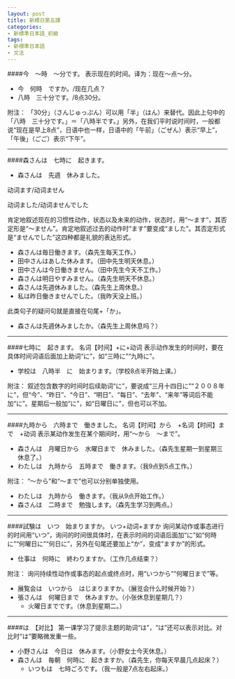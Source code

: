 ```yaml
---
layout: post
title: 新標日第五課
categories:
- 新標準日本語_初級
tags:
- 新標準日本語
- 文法
---
```


####今　～時　～分です。
表示现在的时间。译为：现在～点～分。

* 今　何時　ですか。/现在几点？
* 八時　三十分です。/8点30分。

附注：
「30分」（さんじゅっぷん）可以用「半」（はん）来替代。因此上句中的「八時　三十分です。」＝「八時半です。」另外，在我们平时说时间时，一般都说“现在是早上8点”，日语中也一样，日语中的「午前」（ごぜん）表示“早上”，「午後」（ごご）表示“下午”。

---
####森さんは　七時に　起きます。

* 森さんは　先週　休みました。

动词ます/动词ません

动词ました/动词ませんでした

肯定地叙述现在的习惯性动作，状态以及未来的动作，状态时，用“～ます”，其否定形是“～ません”。肯定地叙述过去的动作时“ます”要变成“ました”。其否定形式是“ませんでした”这四种都是礼貌的表达形式。

* 森さんは毎日働きます。（森先生每天工作。）
* 田中さんはあした休みます。（田中先生明天休息。）
* 田中さんは今日働きません。（田中先生今天不工作。）
* 森さんは明日やすみません。（森先生明天不休息。）
* 森さんは先週休みました。（森先生上周休息。）
* 私は昨日働きませんでした。（我昨天没上班。）

此类句子的疑问句就是直接在句尾+「か」。

* 森さんは先週休みましたか。（森先生上周休息吗？）

---
####七時に　起きます。
名词【时间】+に+动词
表示动作发生的时间时，要在具体时间词语后面加上助词“に”，如“三時に”“九時に”。

* 学校は　八時半　に　始まります。（学校8点半开始上课。）

附注：
叙述包含数字的时间时后续助词“に”，要说成“三月十四日に”“２００８年に”，但“今”、“昨日”、“今日”、“明日”、“每日”、“去年”、“来年”等词后不能加“に”。星期后一般加“に”，如“日曜日に”，但也可以不加。

---
####九時から　六時まで　働きました。
名词【时间】から　+名词【时间】まで　+动词
表示某动作发生在某个期间时，用“～から　～まで”。

* 森さんは　月曜日から　水曜日まで　休みました。（森先生星期一到星期三休息了。）
* わたしは　九時から　五時まで　働きます。（我9点到5点工作。）

附注：
“～から”和“～まで”也可以分别单独使用。

* わたしは　九時から　働きます。（我从9点开始工作。）
* 森さんは　二時まで　勉強します。（森先生学习到两点。）

---
####試験は　いつ　始まりますか。
いつ+动词+ますか
询问某动作或事态进行的时间用“いつ”，询问的时间很具体时，在表示时间的词语后面加“に”如“何時に”“何曜日に”“何日に”，另外在句尾还要加上“か”，变成“ますか”的形式。

* 仕事は　何時に　終わりますか。（工作几点结束？）

附注：
询问持续性动作或事态的起点或终点时，用“いつから”“何曜日まで”等。

* 展覧会は　いつから　はじまりますか。（展览会什么时候开始？）
* 張さんは　何曜日まで　休みますか。（小张休息到星期几？）
	* 火曜日までです。（休息到星期二。）
	
---
####は　【对比】
第一课学习了提示主题的助词“は”，“は”还可以表示对比。对比时“は”要略微发重一些。

* 小野さんは　今日は　休みます。（小野女士今天休息。）
* 森さんは　毎朝　何時に　起きますか。（森先生，你每天早晨几点起床？）
	* いつもは　七時ごろです。（我一般是7点左右起床。）